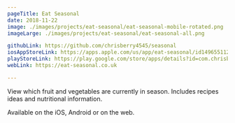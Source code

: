 ```yaml
---
pageTitle: Eat Seasonal
date: 2018-11-22
image: ./images/projects/eat-seasonal/eat-seasonal-mobile-rotated.png
imageLarge: ./images/projects/eat-seasonal/eat-seasonal-all.png

githubLink: https://github.com/chrisberry4545/seasonal
iosAppStoreLink: https://apps.apple.com/us/app/eat-seasonal/id1496551124?ls=1
playStoreLink: https://play.google.com/store/apps/details?id=com.chrisbdev.seasonal
webLink: https://eat-seasonal.co.uk

---
```

View which fruit and vegetables are currently in season. Includes recipes ideas and nutritional information.

Available on the iOS, Android or on the web.

